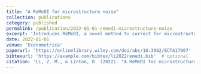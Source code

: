 ```yaml
---
title: "A ReMeDI for microstructure noise"
collection: publications
category: published
permalink: /publication/2022-01-01-remedi-microstructure-noise
excerpt: 'Introduces ReMeDI, a novel method to correct for microstructure noise in high-frequency financial data.'
date: 2022-01-01
venue: 'Econometrica'
paperurl: 'https://onlinelibrary.wiley.com/doi/abs/10.3982/ECTA17907'  # replace with actual link
bibtexurl: 'https://example.com/bibtex/li2022remedi.bib'  # optional
citation: 'Li, Z. M., & Linton, O. (2022). "A ReMeDI for microstructure noise." <i>Econometrica</i>, 90(1), 367–389.'
---
```

